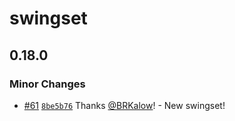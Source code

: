 # swingset

## 0.18.0

### Minor Changes

- [#61](https://github.com/hashicorp/swingset/pull/61) [`8be5b76`](https://github.com/hashicorp/swingset/commit/8be5b768df5c283e8fe1822dfbb0a907442fa20a) Thanks [@BRKalow](https://github.com/BRKalow)! - New swingset!
